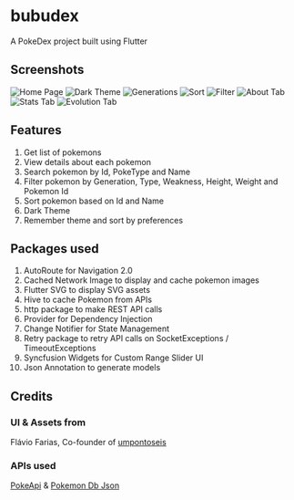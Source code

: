 # bubudex

A PokeDex project built using Flutter

## Screenshots
![Home Page](screenshots/IMG_1954.PNG?raw=true)
![Dark Theme](screenshots/IMG_1955.PNG?raw=true)
![Generations](screenshots/IMG_1956.PNG?raw=true)
![Sort](screenshots/IMG_1957.PNG?raw=true)
![Filter](screenshots/IMG_1958.PNG?raw=true)
![About Tab](screenshots/IMG_1960.PNG?raw=true)
![Stats Tab](screenshots/IMG_1961.PNG?raw=true)
![Evolution Tab](screenshots/IMG_1962.PNG?raw=true)


## Features
1. Get list of pokemons
2. View details about each pokemon
3. Search pokemon by Id, PokeType and Name
4. Filter pokemon by Generation, Type, Weakness, Height, Weight and Pokemon Id
5. Sort pokemon based on Id and Name
6. Dark Theme
7. Remember theme and sort by preferences

## Packages used

1. AutoRoute for Navigation 2.0
2. Cached Network Image to display and cache pokemon images
3. Flutter SVG to display SVG assets
4. Hive to cache Pokemon from APIs
5. http package to make REST API calls
6. Provider for Dependency Injection
7. Change Notifier for State Management
8. Retry package to retry API calls on SocketExceptions / TimeoutExceptions
9. Syncfusion Widgets for Custom Range Slider UI
10. Json Annotation to generate models

## Credits

### UI & Assets from

Flávio Farias, Co-founder of [umpontoseis](https://www.umpontoseis.com)

### APIs used

[PokeApi](https://pokeapi.co/) & [Pokemon Db Json](https://pokemon-db-json.herokuapp.com/)
